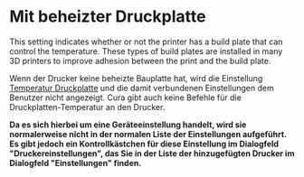 Mit beheizter Druckplatte
====
This setting indicates whether or not the printer has a build plate that can control the temperature. These types of build plates are installed in many 3D printers to improve adhesion between the print and the build plate.

Wenn der Drucker keine beheizte Bauplatte hat, wird die Einstellung [Temperatur Druckplatte](../material/material_bed_temperature.md) und die damit verbundenen Einstellungen dem Benutzer nicht angezeigt. Cura gibt auch keine Befehle für die Druckplatten-Temperatur an den Drucker.

**Da es sich hierbei um eine Geräteeinstellung handelt, wird sie normalerweise nicht in der normalen Liste der Einstellungen aufgeführt. Es gibt jedoch ein Kontrollkästchen für diese Einstellung im Dialogfeld "Druckereinstellungen", das Sie in der Liste der hinzugefügten Drucker im Dialogfeld "Einstellungen" finden.**